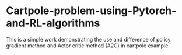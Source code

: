 # Cartpole-problem-using-Pytorch-and-RL-algorithms
This is a simple work demonstrating the use and difference of policy gradient method and Actor critic method (A2C) in cartpole example
